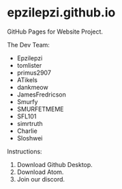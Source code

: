 # epzilepzi.github.io
GitHub Pages for Website Project.

The Dev Team:
- Epzilepzi
- tomlister
- primus2907
- ATikels
- dankmeow
- JamesFredricson
- Smurfy
- SMURFETMEME
- SFL101
- simrtruth
- Charlie
- Sloshwei

Instructions:
1. Download Github Desktop.
2. Download Atom.
3. Join our discord.
